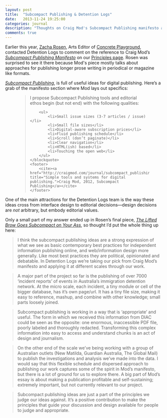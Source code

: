 ```yaml
---
layout: post
title:  "Subcompact Publishing & Detention Logs"
date:   2013-11-24 19:25:00
categories: journal
description: "Thoughts on Craig Mod's Subcompact Publishing manifesto and how it has influenced Detention Logs."
comments: true
---
```


Earlier this year, [Zacha Rosen](http://zacharosen.com/), Arts Editor of [Concrete Playground](http://sydney.concreteplayground.com.au/), contacted Detention Logs to comment on the reference to Craig Mod’s <cite><a href="http://craigmod.com/journal/subcompact_publishing/#sub-manifesto" title="Simple tools and systems for digital publishing">Subcompact Publishing Manifesto</a></cite> on our [Principles page](http://detentionlogs.com.au/principles "Principles that inform Detention Logs’ journalistic, design and technology choices."). Rosen was surprised to see it there because Mod's piece mostly talks about approaches for publishing longer prose writing in periodical or magazine like formats.

<cite><a href="http://craigmod.com/journal/subcompact_publishing/" title="Simple tools and systems for digital publishing">Subcompact Publishing</a></cite>, is full of useful ideas for digital publishing. Here’s a grab of the manifesto section where Mod lays out specifics:

<figure class="quote">
	<blockquote>
		<p>I propose Subcompact Publishing tools and editorial ethos begin (but not end) with the following qualities:</p>
	
		<ul>
			<li>Small issue sizes (3-7 articles / issue)</li>
			<li>Small file sizes</li>
			<li>Digital-aware subscription prices</li>
			<li>Fluid publishing schedule</li>
			<li>Scroll (don’t paginate)</li>
			<li>Clear navigation</li>
			<li>HTML(ish) based</li>
			<li>Touching the open web</li>
		</ul>
	</blockquote>
	<footer>
		<cite><a href="http://craigmod.com/journal/subcompact_publishing/" title="Simple tools and systems for digital publishing.">Craig Mod, 2012, Subcompact Publishing</a></cite>
	</footer>
</figure>

One of the main attractions for the Detention Logs team is the way these ideas cross from interface design to editorial decisions—design decisions are *not* arbitrary, but embody editorial values.

Only a small part of my answer ended up in Rosen’s final piece, <cite><a href="http://sydney.concreteplayground.com.au/news/145583/the-lifted-brow-goes-subcompact-on-your-ass.htm">The Lifted Brow Goes Subcompact on Your Ass</a></cite>, so thought I’d put the whole thing up here:

> I think the subcompact publishing ideas are a strong expression of what we see as basic contemporary best practices for independent information publishing online, and web/information design more generally. Like most best practices they are political, opinionated and debatable. In Detention Logs we’re taking our pick from Craig Mod’s manifesto and applying it at different scales through our work.

> A major part of the project so far is the publishing of over 7000 ‘incident reports’ of events in Australia’s immigration detention network. At the micro scale, each incident, a tiny module or cell of the bigger database, has it’s own page/url. It has a tiny file size, making it easy to reference, mashup, and combine with other knowledge; small parts loosely joined.

> Subcompact publishing is working in a way that is ‘appropriate’ and useful. The form in which we received this information from DIAC could be seen as the opposite: one enormous, inaccessible PDF file, poorly labeled and thoroughly redacted. Transforming this complex information into easy to access and understand chunks is an act of design and journalism.

> On the other end of the scale we’ve being working with a group of Australian outlets (New Matilda, Guardian Australia, The Global Mail) to publish the investigations and analysis we’ve made into the data. I would say that this flexible schedule and dispersed approach to publishing our work captures some of the spirit in Mod’s manifesto, but there is a lot of ground for us to explore there. A big part of Mod’s essay is about making a publication profitable and self-sustaining; extremely important, but not currently relevant to our project.

> Subcompact publishing ideas are just a part of the principles we judge our ideas against. It’s a positive contribution to make the principles that guide your discussion and design available for people to judge and appropriate.